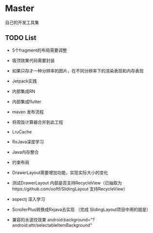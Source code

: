# Master
自己的开发工具集
## TODO List
* 5个fragment的布局需要调整
* 吸顶效果代码需要封装
* 如果只存才一种分辨率的图片，在不同分辨率下的渲染表现和内存表现
* Jetpack实践
* 内部集成RN
* 内部集成flutter
* maven 发布流程
* 将周饭计算器合并到此工程
* LruCache
* RxJava深度学习
* Java内存整合
* 约束布局
* DrawerLayout需要增加功能，实现实际大小的变化
* 测试DrawerLayout 内部是否支持RecycleView（已抽取为https://github.com/ooftf/SlidingLayout 支持RecycleView）
* aspectj 深入学习
* ScrollerPlus转换成Rxjava去实现  （完成  SlidingLayout项目中用的就是）

* 兼容的水波纹效果 android:background="?android:attr/selectableItemBackground"